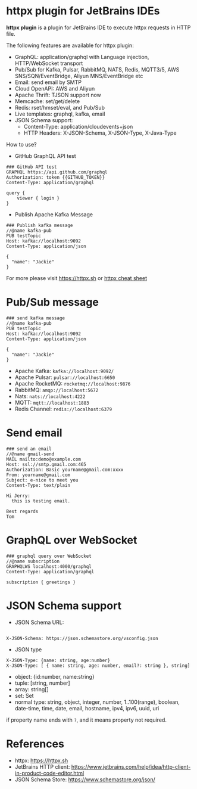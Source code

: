 httpx plugin for JetBrains IDEs
==============================

<!-- Plugin description -->
**httpx plugin** is a plugin for JetBrains IDE to execute httpx requests in HTTP file.

The following features are available for httpx plugin:

- GraphQL: application/graphql with Language injection, HTTP/WebSocket transport
- Pub/Sub for Kafka, Pulsar, RabbitMQ, NATS, Redis, MQTT3/5, AWS SNS/SQN/EventBridge, Aliyun MNS/EventBridge etc
- Email: send email by SMTP
- Cloud OpenAPI: AWS and Aliyun
- Apache Thrift: TJSON support now
- Memcache: set/get/delete
- Redis: rset/hmset/eval, and Pub/Sub
- Live templates: graphql, kafka, email
- JSON Schema support:
    * Content-Type: application/cloudevents+json
    * HTTP Headers:  X-JSON-Schema, X-JSON-Type, X-Java-Type

How to use?

* GitHub GraphQL API test

```
### GitHub API test
GRAPHQL https://api.github.com/graphql
Authorization: token {{GITHUB_TOKEN}}
Content-Type: application/graphql

query {
    viewer { login }
}
```

* Publish Apache Kafka Message

```
### Publish kafka message
//@name kafka-pub
PUB testTopic
Host: kafka://localhost:9092
Content-Type: application/json

{
  "name": "Jackie"
}
```

For more please visit https://httpx.sh or [httpx cheat sheet](https://cheatography.com/linux-china/cheat-sheets/httpx/)

<!-- Plugin description end -->

# Pub/Sub message

```
### send kafka message
//@name kafka-pub
PUB testTopic
Host: kafka://localhost:9092
Content-Type: application/json

{
  "name": "Jackie"
}
```

* Apache Kafka: `kafka://localhost:9092/`
* Apache Pulsar: `pulsar://localhost:6650`
* Apache RocketMQ: `rocketmq://localhost:9876`
* RabbitMQ: `amqp://localhost:5672`
* Nats:  `nats://localhost:4222`
* MQTT: `mqtt://localhost:1883`
* Redis Channel: `redis://localhost:6379`

# Send email

```
### send an email
//@name gmail-send
MAIL mailto:demo@example.com
Host: ssl://smtp.gmail.com:465
Authorization: Basic yourname@gmail.com:xxxx
From: yourname@gmail.com
Subject: e-nice to meet you
Content-Type: text/plain
                
Hi Jerry:
  this is testing email.
                
Best regards
Tom
```

# GraphQL over WebSocket

```
### graphql query over WebSocket
//@name subscription
GRAPHQLWS localhost:4000/graphql
Content-Type: application/graphql

subscription { greetings }
```

# JSON Schema support

* JSON Schema URL:

```

X-JSON-Schema: https://json.schemastore.org/vsconfig.json
```

* JSON type

```
X-JSON-Type: {name: string, age:number}
X-JSON-Type: [ { name: string, age: number, email?: string }, string]
```

* object: {id:number, name:string}
* tuple: [string, number]
* array: string[]
* set: Set<string>
* normal type: string, object, integer, number, 1..100(range), boolean, date-time, time, date, email, hostname, ipv4, ipv6, uuid, uri

if property name ends with `?`, and it means property not required.

# References

* httpx: https://httpx.sh
* JetBrains HTTP client: https://www.jetbrains.com/help/idea/http-client-in-product-code-editor.html
* JSON Schema Store: https://www.schemastore.org/json/







